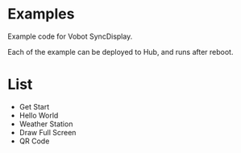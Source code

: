 # Examples

Example code for Vobot SyncDisplay.

Each of the example can be deployed to Hub, and runs after reboot.

# List

- Get Start
- Hello World
- Weather Station
- Draw Full Screen
- QR Code
